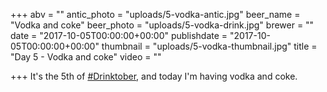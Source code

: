 +++
abv = ""
antic_photo = "uploads/5-vodka-antic.jpg"
beer_name = "Vodka and coke"
beer_photo = "uploads/5-vodka-drink.jpg"
brewer = ""
date = "2017-10-05T00:00:00+00:00"
publishdate = "2017-10-05T00:00:00+00:00"
thumbnail = "uploads/5-vodka-thumbnail.jpg"
title = "Day 5 - Vodka and coke"
video = ""

+++
It's the 5th of [#Drinktober](https://www.facebook.com/hashtag/drinktober?epa=HASHTAG), and today I'm having vodka and coke.